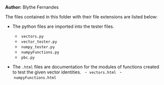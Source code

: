 **Author:** Blythe Fernandes

The files contained in this folder with their file extensions are listed below:

- The python files are imported into the tester files.
  -  `vectors.py`
  -  `vector_tester.py`
  -  `numpy_tester.py`
  -  `numpyFunctions.py`
  -  `pbc.py`

- The `.html` files are documentation for the modules of functions created to test the given vector identities.
  -  `vectors.html`
  -  `numpyFunctions.html`